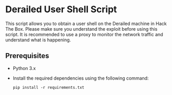 # Derailed User Shell Script

This script allows you to obtain a user shell on the Derailed machine in Hack The Box. Please make sure you understand the exploit before using this script. It is recommended to use a proxy to monitor the network traffic and understand what is happening.

## Prerequisites

- Python 3.x
- Install the required dependencies using the following command:

   ```shell
   pip install -r requirements.txt
